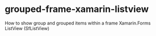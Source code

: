 # grouped-frame-xamarin-listview
How to show group and grouped items within a frame Xamarin.Forms ListView (SfListView)
